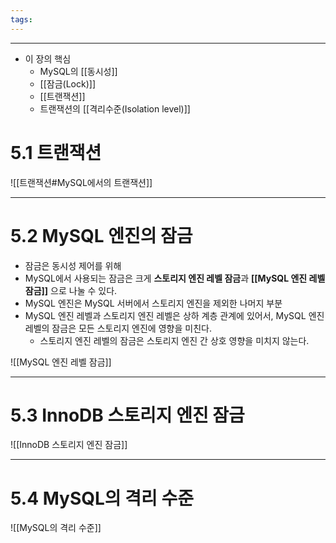 ```yaml
---
tags:
---
```

---

- 이 장의 핵심
	- MySQL의 [[동시성]]
	- [[잠금(Lock)]]
	- [[트랜잭션]]
	- 트랜잭션의 [[격리수준(Isolation level)]]


# 5.1 트랜잭션

![[트랜잭션#MySQL에서의 트랜잭션]]

---

# 5.2 MySQL 엔진의 잠금
- 잠금은 동시성 제어를 위해
- MySQL에서 사용되는 잠금은 크게 **스토리지 엔진 레벨 잠금**과 **[[MySQL 엔진 레벨 잠금]]** 으로 나눌 수 있다.
- MySQL 엔진은 MySQL 서버에서 스토리지 엔진을 제외한 나머지 부분
- MySQL 엔진 레벨과 스토리지 엔진 레벨은 상하 계층 관계에 있어서, MySQL 엔진 레벨의 잠금은 모든 스토리지 엔진에 영향을 미친다.
	- 스토리지 엔진 레벨의 잠금은 스토리지 엔진 간 상호 영향을 미치지 않는다. 

![[MySQL 엔진 레벨 잠금]]

---
# 5.3 InnoDB 스토리지 엔진 잠금
![[InnoDB 스토리지 엔진 잠금]]

---

# 5.4 MySQL의 격리 수준
![[MySQL의 격리 수준]]
